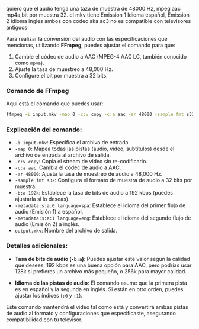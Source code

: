 quiero que el audio tenga una taza de muestra de 48000 Hz, mpeg aac mp4a,bit por muestra 32. el mkv tiene Emission 1 Idioma español, Emission 2 idioma ingles ambos con codec aka ac3 no es compatible con televisores antiguos

Para realizar la conversión del audio con las especificaciones que mencionas, utilizando **FFmpeg**, puedes ajustar el comando para que:

1. Cambie el códec de audio a AAC (MPEG-4 AAC LC, también conocido como `mp4a`).
2. Ajuste la tasa de muestreo a 48,000 Hz.
3. Configure el bit por muestra a 32 bits.

### Comando de FFmpeg

Aquí está el comando que puedes usar:

```bash
ffmpeg -i input.mkv -map 0 -c:v copy -c:a aac -ar 48000 -sample_fmt s32 -b:a 192k -metadata:s:a:0 language=spa -metadata:s:a:1 language=eng output.mkv
```

### Explicación del comando:

- `-i input.mkv`: Especifica el archivo de entrada.
- `-map 0`: Mapea todas las pistas (audio, video, subtítulos) desde el archivo de entrada al archivo de salida.
- `-c:v copy`: Copia el stream de video sin re-codificarlo.
- `-c:a aac`: Cambia el códec de audio a AAC.
- `-ar 48000`: Ajusta la tasa de muestreo de audio a 48,000 Hz.
- `-sample_fmt s32`: Configura el formato de muestra de audio a 32 bits por muestra.
- `-b:a 192k`: Establece la tasa de bits de audio a 192 kbps (puedes ajustarla si lo deseas).
- `-metadata:s:a:0 language=spa`: Establece el idioma del primer flujo de audio (Emisión 1) a español.
- `-metadata:s:a:1 language=eng`: Establece el idioma del segundo flujo de audio (Emisión 2) a inglés.
- `output.mkv`: Nombre del archivo de salida.

### Detalles adicionales:

- **Tasa de bits de audio (`-b:a`)**: Puedes ajustar este valor según la calidad que desees. 192 kbps es una buena opción para AAC, pero podrías usar 128k si prefieres un archivo más pequeño, o 256k para mayor calidad.
  
- **Idioma de las pistas de audio**: El comando asume que la primera pista es en español y la segunda en inglés. Si están en otro orden, puedes ajustar los índices (`:0` y `:1`).

Este comando mantendrá el video tal como está y convertirá ambas pistas de audio al formato y configuraciones que especificaste, asegurando compatibilidad con tu televisor.